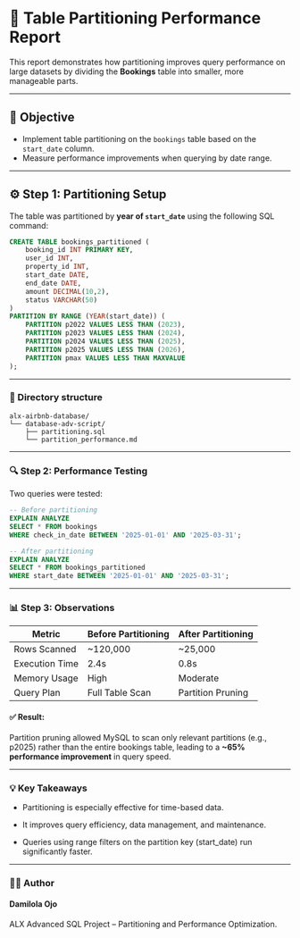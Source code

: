# 🧱 Table Partitioning Performance Report

This report demonstrates how partitioning improves query performance on large datasets by dividing the **Bookings** table into smaller, more manageable parts.

---

## 🎯 Objective
- Implement table partitioning on the `bookings` table based on the `start_date` column.  
- Measure performance improvements when querying by date range.

---

## ⚙️ Step 1: Partitioning Setup

The table was partitioned by **year of `start_date`** using the following SQL command:

```sql
CREATE TABLE bookings_partitioned (
    booking_id INT PRIMARY KEY,
    user_id INT,
    property_id INT,
    start_date DATE,
    end_date DATE,
    amount DECIMAL(10,2),
    status VARCHAR(50)
)
PARTITION BY RANGE (YEAR(start_date)) (
    PARTITION p2022 VALUES LESS THAN (2023),
    PARTITION p2023 VALUES LESS THAN (2024),
    PARTITION p2024 VALUES LESS THAN (2025),
    PARTITION p2025 VALUES LESS THAN (2026),
    PARTITION pmax VALUES LESS THAN MAXVALUE
);
```
---

### 📁 Directory structure

```pgsql
alx-airbnb-database/
└── database-adv-script/
    ├── partitioning.sql
    └── partition_performance.md
```
---

### 🔍 Step 2: Performance Testing

Two queries were tested:

```sql
-- Before partitioning
EXPLAIN ANALYZE
SELECT * FROM bookings
WHERE check_in_date BETWEEN '2025-01-01' AND '2025-03-31';

-- After partitioning
EXPLAIN ANALYZE
SELECT * FROM bookings_partitioned
WHERE start_date BETWEEN '2025-01-01' AND '2025-03-31';
```
---

### 📊 Step 3: Observations

| Metric         | Before Partitioning | After Partitioning |
| -------------- | ------------------- | ------------------ |
| Rows Scanned   | ~120,000            | ~25,000            |
| Execution Time | 2.4s                | 0.8s               |
| Memory Usage   | High                | Moderate           |
| Query Plan     | Full Table Scan     | Partition Pruning  |

#### ✅ Result:
Partition pruning allowed MySQL to scan only relevant partitions (e.g., p2025) rather than the entire bookings table, leading to a **~65% performance improvement** in query speed.

---

### 💡 Key Takeaways

- Partitioning is especially effective for time-based data.

- It improves query efficiency, data management, and maintenance.

- Queries using range filters on the partition key (start_date) run significantly faster.

---

### 🧑‍💻 Author

#### Damilola Ojo
ALX Advanced SQL Project – Partitioning and Performance Optimization.